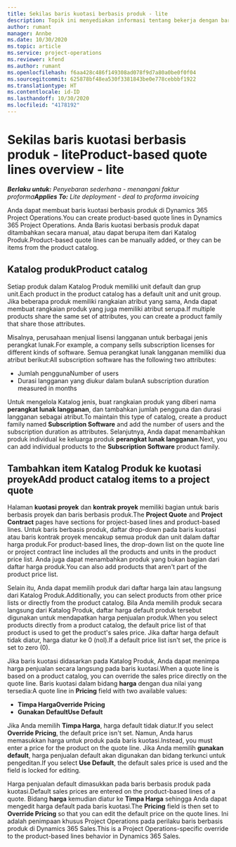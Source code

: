 ```yaml
---
title: Sekilas baris kuotasi berbasis produk - lite
description: Topik ini menyediakan informasi tentang bekerja dengan baris kuotasi berbasis produk.
author: rumant
manager: Annbe
ms.date: 10/30/2020
ms.topic: article
ms.service: project-operations
ms.reviewer: kfend
ms.author: rumant
ms.openlocfilehash: f6aa428c486f149308ad078f9d7a80a0be0f0f04
ms.sourcegitcommit: 625878bf48ea530f3381843be0e778cebbbf1922
ms.translationtype: HT
ms.contentlocale: id-ID
ms.lasthandoff: 10/30/2020
ms.locfileid: "4178192"
---
```

# <a name="product-based-quote-lines-overview---lite"></a><span data-ttu-id="7d6f0-103">Sekilas baris kuotasi berbasis produk - lite</span><span class="sxs-lookup"><span data-stu-id="7d6f0-103">Product-based quote lines overview - lite</span></span>

<span data-ttu-id="7d6f0-104">_**Berlaku untuk:** Penyebaran sederhana - menangani faktur proforma_</span><span class="sxs-lookup"><span data-stu-id="7d6f0-104">_**Applies To:** Lite deployment - deal to proforma invoicing_</span></span>

<span data-ttu-id="7d6f0-105">Anda dapat membuat baris kuotasi berbasis produk di Dynamics 365 Project Operations.</span><span class="sxs-lookup"><span data-stu-id="7d6f0-105">You can create product-based quote lines in Dynamics 365 Project Operations.</span></span> <span data-ttu-id="7d6f0-106">Anda Baris kuotasi berbasis produk dapat ditambahkan secara manual, atau dapat berupa item dari Katalog Produk.</span><span class="sxs-lookup"><span data-stu-id="7d6f0-106">Product-based quote lines can be manually added, or they can be items from the product catalog.</span></span>

## <a name="product-catalog"></a><span data-ttu-id="7d6f0-107">Katalog produk</span><span class="sxs-lookup"><span data-stu-id="7d6f0-107">Product catalog</span></span>

<span data-ttu-id="7d6f0-108">Setiap produk dalam Katalog Produk memiliki unit default dan grup unit.</span><span class="sxs-lookup"><span data-stu-id="7d6f0-108">Each product in the product catalog has a default unit and unit group.</span></span> <span data-ttu-id="7d6f0-109">Jika beberapa produk memiliki rangkaian atribut yang sama, Anda dapat membuat rangkaian produk yang juga memiliki atribut serupa.</span><span class="sxs-lookup"><span data-stu-id="7d6f0-109">If multiple products share the same set of attributes, you can create a product family that share those attributes.</span></span> 

<span data-ttu-id="7d6f0-110">Misalnya, perusahaan menjual lisensi langganan untuk berbagai jenis perangkat lunak.</span><span class="sxs-lookup"><span data-stu-id="7d6f0-110">For example, a company sells subscription licenses for different kinds of software.</span></span> <span data-ttu-id="7d6f0-111">Semua perangkat lunak langganan memiliki dua atribut berikut:</span><span class="sxs-lookup"><span data-stu-id="7d6f0-111">All subscription software has the following two attributes:</span></span>

- <span data-ttu-id="7d6f0-112">Jumlah pengguna</span><span class="sxs-lookup"><span data-stu-id="7d6f0-112">Number of users</span></span>
- <span data-ttu-id="7d6f0-113">Durasi langganan yang diukur dalam bulan</span><span class="sxs-lookup"><span data-stu-id="7d6f0-113">A subscription duration measured in months</span></span>

<span data-ttu-id="7d6f0-114">Untuk mengelola Katalog jenis, buat rangkaian produk yang diberi nama **perangkat lunak langganan**, dan tambahkan jumlah pengguna dan durasi langganan sebagai atribut.</span><span class="sxs-lookup"><span data-stu-id="7d6f0-114">To maintain this type of catalog, create a product family named **Subscription Software** and add the number of users and the subscription duration as attributes.</span></span> <span data-ttu-id="7d6f0-115">Selanjutnya, Anda dapat menambahkan produk individual ke keluarga produk **perangkat lunak langganan**.</span><span class="sxs-lookup"><span data-stu-id="7d6f0-115">Next, you can add individual products to the **Subscription Software** product family.</span></span>

## <a name="add-product-catalog-items-to-a-project-quote"></a><span data-ttu-id="7d6f0-116">Tambahkan item Katalog Produk ke kuotasi proyek</span><span class="sxs-lookup"><span data-stu-id="7d6f0-116">Add product catalog items to a project quote</span></span>

<span data-ttu-id="7d6f0-117">Halaman **kuotasi proyek** dan **kontrak proyek** memiliki bagian untuk baris berbasis proyek dan baris berbasis produk.</span><span class="sxs-lookup"><span data-stu-id="7d6f0-117">The **Project Quote** and **Project Contract** pages have sections for project-based lines and product-based lines.</span></span> <span data-ttu-id="7d6f0-118">Untuk baris berbasis produk, daftar drop-down pada baris kuotasi atau baris kontrak proyek mencakup semua produk dan unit dalam daftar harga produk.</span><span class="sxs-lookup"><span data-stu-id="7d6f0-118">For product-based lines, the drop-down list on the quote line or project contract line includes all the products and units in the product price list.</span></span> <span data-ttu-id="7d6f0-119">Anda juga dapat menambahkan produk yang bukan bagian dari daftar harga produk.</span><span class="sxs-lookup"><span data-stu-id="7d6f0-119">You can also add products that aren't part of the product price list.</span></span>

<span data-ttu-id="7d6f0-120">Selain itu, Anda dapat memilih produk dari daftar harga lain atau langsung dari Katalog Produk.</span><span class="sxs-lookup"><span data-stu-id="7d6f0-120">Additionally, you can select products from other price lists or directly from the product catalog.</span></span> <span data-ttu-id="7d6f0-121">Bila Anda memilih produk secara langsung dari Katalog Produk, daftar harga default produk tersebut digunakan untuk mendapatkan harga penjualan produk.</span><span class="sxs-lookup"><span data-stu-id="7d6f0-121">When you select products directly from a product catalog, the default price list of that product is used to get the product's sales price.</span></span> <span data-ttu-id="7d6f0-122">Jika daftar harga default tidak diatur, harga diatur ke 0 (nol).</span><span class="sxs-lookup"><span data-stu-id="7d6f0-122">If a default price list isn't set, the price is set to zero (0).</span></span>

<span data-ttu-id="7d6f0-123">Jika baris kuotasi didasarkan pada Katalog Produk, Anda dapat menimpa harga penjualan secara langsung pada baris kuotasi.</span><span class="sxs-lookup"><span data-stu-id="7d6f0-123">When a quote line is based on a product catalog, you can override the sales price directly on the quote line.</span></span> <span data-ttu-id="7d6f0-124">Baris kuotasi dalam bidang **harga** dengan dua nilai yang tersedia:</span><span class="sxs-lookup"><span data-stu-id="7d6f0-124">A quote line in **Pricing** field with two available values:</span></span>

- <span data-ttu-id="7d6f0-125">**Timpa Harga**</span><span class="sxs-lookup"><span data-stu-id="7d6f0-125">**Override Pricing**</span></span>
- <span data-ttu-id="7d6f0-126">**Gunakan Default**</span><span class="sxs-lookup"><span data-stu-id="7d6f0-126">**Use Default**</span></span>

<span data-ttu-id="7d6f0-127">Jika Anda memilih **Timpa Harga**, harga default tidak diatur.</span><span class="sxs-lookup"><span data-stu-id="7d6f0-127">If you select **Override Pricing**, the default price isn't set.</span></span> <span data-ttu-id="7d6f0-128">Namun, Anda harus memasukkan harga untuk produk pada baris kuotasi.</span><span class="sxs-lookup"><span data-stu-id="7d6f0-128">Instead, you must enter a price for the product on the quote line.</span></span> <span data-ttu-id="7d6f0-129">Jika Anda memilih **gunakan default**, harga penjualan default akan digunakan dan bidang terkunci untuk pengeditan.</span><span class="sxs-lookup"><span data-stu-id="7d6f0-129">If you select **Use Default**, the default sales price is used and the field is locked for editing.</span></span>

<span data-ttu-id="7d6f0-130">Harga penjualan default dimasukkan pada baris berbasis produk pada kuotasi.</span><span class="sxs-lookup"><span data-stu-id="7d6f0-130">Default sales prices are entered on the product-based lines of a quote.</span></span> <span data-ttu-id="7d6f0-131">Bidang **harga** kemudian diatur ke **Timpa Harga** sehingga Anda dapat mengedit harga default pada baris kuotasi.</span><span class="sxs-lookup"><span data-stu-id="7d6f0-131">The **Pricing** field is then set to **Override Pricing** so that you can edit the default price on the quote lines.</span></span> <span data-ttu-id="7d6f0-132">Ini adalah penimpaan khusus Project Operations pada perilaku baris berbasis produk di Dynamics 365 Sales.</span><span class="sxs-lookup"><span data-stu-id="7d6f0-132">This is a Project Operations-specific override to the product-based lines behavior in Dynamics 365 Sales.</span></span>
